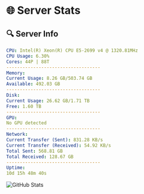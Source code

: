 # 🌐 Server Stats
## 🔍 Server Info
```yaml
CPU: Intel(R) Xeon(R) CPU E5-2699 v4 @ 1320.81MHz
CPU Usage: 6.30%
Cores: 44P | 88T
-----------------------------------
Memory:
Current Usage: 8.26 GB/503.74 GB
Available: 492.03 GB
-----------------------------------
Disk:
Current Usage: 26.62 GB/1.71 TB
Free: 1.60 TB
-----------------------------------
GPU:
No GPU detected
-----------------------------------
Network:
Current Transfer (Sent): 831.28 KB/s
Current Transfer (Received): 54.92 KB/s
Total Sent: 568.81 GB
Total Received: 128.67 GB
-----------------------------------
Uptime:
10d 15h 48m 40s
```
![GitHub Stats](https://img.shields.io/badge/Updated-2025-04-30_08:57:28-blue)